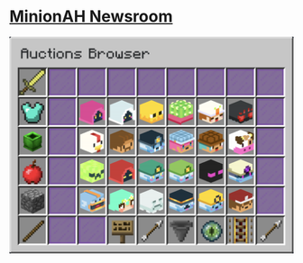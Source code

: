 # [MinionAH Newsroom](https://newsroom.minions.mrgigi.me)

![MinionAH Newsroom](/public/assets/images/newsroom.png)

